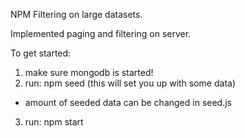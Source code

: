 NPM Filtering on large datasets.

Implemented paging and filtering on server.

To get started:

1. make sure mongodb is started! 
2. run: npm seed (this will set you up with some data)
 * amount of seeded data can be changed in seed.js
3. run: npm start